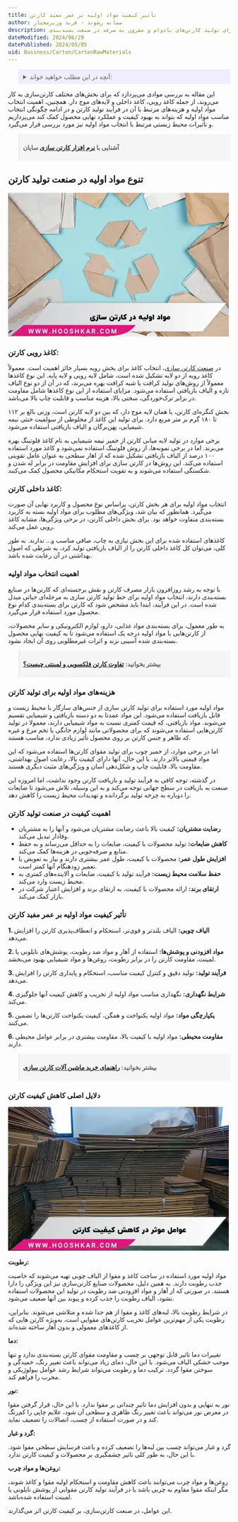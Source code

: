 ```yaml
---
title: تأثیر کیفیت مواد اولیه بر عمر مفید کارتن
author: سمانه رشوند - فربد وزیرمختار
description: بررسی ارتباط مستقیم کیفیت مواد اولیه با دوام و ماندگاری کارتن. راهنمای جامع انتخاب بهترین مواد برای تولید کارتن‌های بادوام و مقرون به صرفه در صنعت بسته‌بندی.
dateModified: 2024/06/29
datePublished: 2024/05/05
uid: Business/Carton/CartonRawMaterials
---
```



<blockquote style="background-color:#eeeefc; padding:0.5rem">
<details>
  <summary>آنچه در این مطلب خواهید خواند:</summary>
  <ul>
    <li>تنوع مواد اولیه در صنعت تولید کارتن</li>
    <ul>
     <li>کاغذ رویی کارتن</li>
     <li>کاغذ داخلی کارتن</li>
    </ul>
    <li>اهمیت انتخاب مواد اولیه</li>
    <li>هزینه‌های مواد اولیه برای تولید کارتن</li>
    <li>اهمیت کیفیت در صنعت تولید کارتن</li>
    <li>تأثیر کیفیت مواد اولیه بر عمر مفید کارتن</li>
    <li>دلایل اصلی کاهش کیفیت کارتن</li>
  </ul>
</details>
</blockquote> 

این مقاله به بررسی موادی می‌پردازد که برای بخش‌های مختلف کارتن‌سازی به کار می‌روند، از جمله کاغذ رویی، کاغذ داخلی و لایه‌های موج دار. همچنین، اهمیت انتخاب مواد اولیه و هزینه‌های مرتبط با آن در فرآیند تولید کارتن و در ادامه چگونگی انتخاب مناسب مواد اولیه که بتواند به بهبود کیفیت و عملکرد نهایی محصول کمک کند می‌پردازیم و تأثیرات محیط زیستی مرتبط با انتخاب مواد اولیه نیز مورد بررسی قرار می‌گیرد.

<blockquote style="background-color:#f5f5f5; padding:0.5rem">
<p><strong>آشنایی با <a href="https://www.hooshkar.com/Software/PrintingAndPackaging/Package/Carton" target="_blank">نرم افزار کارتن سازی</a> سایان</p></strong></blockquote>


## تنوع مواد اولیه در صنعت تولید کارتن

![مواد اولیه کارتن سازی](./Images/RawMaterialsInCartonMaking.webp)

### کاغذ رویی کارتن:

در <a href="https://www.hooshkar.com/Wiki/Business/CartonIndustry" target="_blank">صنعت کارتن سازی</a>، انتخاب کاغذ برای بخش رویه بسیار حائز اهمیت است. معمولاً کاغذ رویه از دو لایه تشکیل شده است، شامل لایه رویی و لایه پایه. این نوع کاغذها معمولاً از روش‌های تولید کرافت یا شبه کرافت بهره می‌برند، که در آن از دو نوع الیاف تازه و الیاف بازیافتی استفاده می‌شود.
مزایای استفاده از این نوع کاغذها شامل مقاومت در برابر ترک‌خوردگی، سختی بالا، هزینه مناسب و قابلیت چاپ بالا می‌باشد.

بخش کنگره‌ای کارتن، یا همان لایه موج دار، که بین دو لایه کارتن است، وزنی بالغ بر ۱۱۲ تا ۱۸۰ گرم بر متر مربع دارد. برای تولید این کاغذ از مخلوطی از سولفیت خنثی نیمه شیمیایی، پهن‌برگان و الیاف بازیافتی استفاده می‌شود.

برخی موارد در تولید لایه میانی کارتن از خمیر نیمه شیمیایی به نام کاغذ فلوتینگ بهره می‌برند. اما در برخی نمونه‌ها، از روش فلوتینگ استفاده نمی‌شود و کاغذ مورد استفاده ۱۰۰ درصد از الیاف بازیافتی تشکیل شده که از اهار سطحی به عنوان عامل تقویتی استفاده می‌کند.
این روش‌ها در کارتن سازی برای افزایش مقاومت در برابر له شدن و شکستگی استفاده می‌شوند و به تقویت استحکام مکانیکی محصول کمک می‌کنند.

### کاغذ داخلی کارتن:
انتخاب مواد اولیه برای هر بخش کارتن، براساس نوع محصول و کاربرد نهایی آن صورت می‌گیرد. همانطور که بیان شد، ویژگی‌های مطلوب برای مواد اولیه بسته به کاربرد بسته‌بندی متفاوت خواهد بود. برای بخش داخلی کارتن، در برخی ویژگی‌ها، مشابه کاغذ رویی عمل می‌کند. 

کاغذهای استفاده شده برای این بخش نیازی به چاپ، صافی مناسب و... ندارند. به طور کلی، می‌توان کل کاغذ داخلی کارتن را از الیاف بازیافتی تولید کرد، به شرطی که اصول بهداشتی در آن رعایت شده باشد.

### اهمیت انتخاب مواد اولیه

با توجه به رشد روزافزون بازار مصرف کارتن و نقش برجسته‌ای که کارتن‌ها در صنایع بسته‌بندی دارند، انتخاب مواد اولیه برای خط تولید کارتن سازی به مرحله‌ای حیاتی مبدل شده است. در این فرآیند، ابتدا باید مشخص شود که کارتن برای بسته‌بندی کدام نوع محصول مورد استفاده قرار می‌گیرد. 

به طور معمول، برای بسته‌بندی مواد غذایی، دارو، لوازم الکترونیکی و سایر محصولات، از کارتن‌هایی با مواد اولیه درجه یک استفاده می‌شود تا به کیفیت نهایی محصول بسته‌بندی شده آسیبی نزند و اثرات غیرمطلوبی روی آن ایجاد نشود.

<blockquote style="background-color:#f5f5f5; padding:0.5rem">
<p><strong>بیشتر بخوانید: <a href="https://www.hooshkar.com/Wiki/Business/FlutedVsDuplexCarton" target="_blank">تفاوت کارتن فلکسویی و لمینتی چیست؟</a></p></strong></blockquote>

### هزینه‌های مواد اولیه برای تولید کارتن

مواد اولیه مورد استفاده برای تولید کارتن سازی از جنس‌های سازگار با محیط زیست و قابل بازیافت استفاده می‌شود. این مواد عمدتا به دو دسته بازیافتی و شیمیایی تقسیم می‌شوند. مواد بازیافتی، که قیمت کمتری نسبت به مواد شیمیایی دارند، معمولا در تولید کارتن‌هایی استفاده می‌شوند که برای محصولاتی مانند لوازم خانگی یا تخم مرغ و غیره که ظاهر و جنس کارتن بر روی محصول تأثیر زیادی ندارد، مناسب هستند. 

اما در برخی موارد، از خمیر چوب برای تولید مقوای کارتن‌ها استفاده می‌شود که این مواد قیمتی بالاتر دارند. با این حال، آنها دارای کیفیت بالا، رعایت اصول بهداشتی، مقاومت بالا، قابلیت چاپ و شکل‌دهی آسان و ویژگی‌های مثبت دیگری هستند. 

در گذشته، توجه کافی به فرآیند تولید و بازیافت کارتن وجود نداشت، اما امروزه این صنعت به بازیافت در سطح جهانی توجه می‌کند و به این وسیله، تلاش می‌شود تا ضایعات را دوباره به چرخه تولید برگردانده و تهدیدات محیط زیست را کاهش دهد.

### اهمیت کیفیت در صنعت تولید کارتن

- **رضایت مشتریان:** کیفیت بالا باعث رضایت مشتریان می‌شود و آنها را به مشتریان وفادار تبدیل می‌کند.
- **کاهش ضایعات:** تولید محصولات با کیفیت، ضایعات را به حداقل می‌رساند و به حفظ منابع و صرفه‌جویی در هزینه‌ها کمک می‌کند.
- **افزایش طول عمر:** محصولات با کیفیت، طول عمر بیشتری دارند و نیاز به تعویض یا تعمیر زودهنگام آنها کمتر است.
- **حفظ سلامت محیط زیست:** فرآیند تولید با کیفیت، ضایعات و آلاینده‌های کمتری به محیط زیست وارد می‌کند.
- **ارتقای برند:** ارائه محصولات با کیفیت، به ارتقای برند و افزایش اعتبار شرکت در بازار کمک می‌کند.

### تأثیر کیفیت مواد اولیه بر عمر مفید کارتن

**1. الیاف چوبی:** الیاف بلندتر و قوی‌تر، استحکام و انعطاف‌پذیری کارتن را افزایش 
می‌دهد.

**2. مواد افزودنی و پوشش‌ها:** استفاده از آهار و مواد ضد رطوبت، پوشش‌های نایلونی یا لمینت، مقاومت کارتن را در برابر رطوبت، روغن‌ها و مواد شیمیایی بهبود می‌بخشد.

**3. فرآیند تولید:** تولید دقیق و کنترل کیفیت مناسب، استحکام و پایداری کارتن را افزایش می‌دهد.

**4. شرایط نگهداری:** نگهداری مناسب مواد اولیه از تخریب و کاهش کیفیت آنها جلوگیری می‌کند.

**5. یکپارچگی مواد:** مواد اولیه یکنواخت و همگن، کیفیت یکنواخت کارتن‌ها را تضمین می‌کنند.

**6. مقاومت محیطی:** مواد اولیه با کیفیت بالا، مقاومت بیشتری در برابر عوامل محیطی دارند.

<blockquote style="background-color:#f5f5f5; padding:0.5rem">
<p><strong>بیشتر بخوانید: <a href="https://www.hooshkar.com/Wiki/Business/CartonIndustryMachinery" target="_blank">راهنمای خرید ماشین آلات کارتن سازی</a></p></strong></blockquote>

### دلایل اصلی کاهش کیفیت کارتن

![عوامل موثر در کاهش کیفیت کارتن ](./Images/EffectiveFactorsInReducingTheQualityOfCarton.webp)

**رطوبت:**

مواد اولیه مورد استفاده در ساخت کاغذ و مقوا از الیاف چوبی تهیه می‌شوند که خاصیت جذب رطوبت دارند. به همین دلیل، محصولات صنایع کارتن‌سازی نیز این ویژگی را دارا هستند. در صورتی که از آهار و مواد افزودنی ضد رطوبت در تولید این محصولات استفاده نشود، الیاف رطوبت را جذب کرده و پیوند بین آنها ضعیف می‌شود.

در شرایط رطوبت بالا، لبه‌های کاغذ و مقوا از هم جدا شده و متلاشی می‌شوند. بنابراین، رطوبت یکی از مهم‌ترین عوامل تخریب کارتن‌های مقوایی است، به‌ویژه کارتن‌ هایی که از کاغذهای معمولی و بدون آهار ساخته شده‌اند. 

**دما:**

تغییرات دما تاثیر قابل توجهی بر چسب و مقاومت مقوای کارتن بسته‌بندی ندارد و تنها موجب خشکی الیاف می‌شود. با این حال، دمای زیاد می‌تواند باعث تغییر رنگ، خمیدگی و سوختن مقوا گردد. ترکیب دما و رطوبت می‌تواند شرایط رشد عوامل بیولوژیکی و مخرب را فراهم کند. 

**نور:**

نور به تنهایی و بدون افزایش دما تاثیر چندانی بر مقوا ندارد. با این حال، قرار گرفتن مقوا در معرض نور می‌تواند باعث تغییر رنگ ظاهری و سطحی آن شود، علایم چاپی را کم‌رنگ کند و در صورت استفاده از چسب، اتصالات را تضعیف نماید.

**گرد و غبار:**

گرد و غبار می‌تواند چسب بین لبه‌ها را تضعیف کرده و باعث فرسایش سطحی مقوا شود. با این حال، به طور کلی تاثیر چشمگیری بر محصولات و کیفیت کارتن ندارد.

**روغن‌ها و مواد چرب:**

روغن‌ها و مواد چرب می‌توانند باعث کاهش مقاومت و استحکام اولیه مقوا و کاغذ شوند، مگر اینکه مقوا مقاوم به چربی باشد یا در فرآیند تولید کارتن مقوایی از پوشش نایلونی یا لمینت استفاده شده‌باشد. 

این عوامل، در صنعت کارتن‌سازی، بر کیفیت کارتن اثر می‌گذارند.